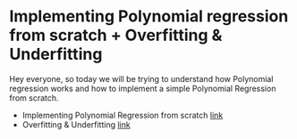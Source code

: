 # Implementing Polynomial regression from scratch + Overfitting & Underfitting

Hey everyone, so today we will be trying to understand how Polynomial regression works and how to implement a simple Polynomial Regression from scratch.

- Implementing Polynomial Regression from scratch [link](polynomial_regression.ipynb)
- Overfitting & Underfitting [link](Overfitting&Underfitting.md)
